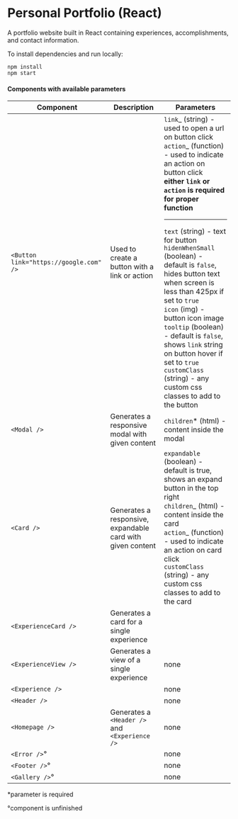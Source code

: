 # Personal Portfolio (React)

A portfolio website built in React containing experiences, accomplishments, and contact information.

To install dependencies and run locally:

```
npm install
npm start
```

#### Components with available parameters

| Component                              | Description                                                | Parameters                                                                                                                                                                                                                                                                                                                                                                                                                                                                                                                                                                                |
| -------------------------------------- | ---------------------------------------------------------- | ----------------------------------------------------------------------------------------------------------------------------------------------------------------------------------------------------------------------------------------------------------------------------------------------------------------------------------------------------------------------------------------------------------------------------------------------------------------------------------------------------------------------------------------------------------------------------------------- |
| `<Button link="https://google.com" />` | Used to create a button with a link or action              | `link`_ (string) - used to open a url on button click <br> `action`_ (function) - used to indicate an action on button click <br> <b>either `link` or `action` is required for proper function</b> <br><hr> `text` (string) - text for button <br> `hidenWhenSmall` (boolean) - default is `false`, hides button text when screen is less than 425px if set to `true` <br> `icon` (img) - button icon image <br> `tooltip` (boolean) - default is `false`, shows `link` string on button hover if set to `true` <br> `customClass` (string) - any custom css classes to add to the button |
| `<Modal />`                            | Generates a responsive modal with given content            | `children`\* (html) - content inside the modal                                                                                                                                                                                                                                                                                                                                                                                                                                                                                                                                            |
| `<Card />`                             | Generates a responsive, expandable card with given content | `expandable` (boolean) - default is true, shows an expand button in the top right <br> `children`_ (html) - content inside the card <br> `action`_ (function) - used to indicate an action on card click <br> `customClass` (string) - any custom css classes to add to the card                                                                                                                                                                                                                                                                                                          |
| `<ExperienceCard />`                   | Generates a card for a single experience                   |                                                                                                                                                                                                                                                                                                                                                                                                                                                                                                                                                                                           |
| `<ExperienceView />`                   | Generates a view of a single experience                    | none                                                                                                                                                                                                                                                                                                                                                                                                                                                                                                                                                                                      |
| `<Experience />`                       |                                                            | none                                                                                                                                                                                                                                                                                                                                                                                                                                                                                                                                                                                      |
| `<Header />`                           |                                                            | none                                                                                                                                                                                                                                                                                                                                                                                                                                                                                                                                                                                      |
| `<Homepage />`                         | Generates a `<Header />` and `<Experience />`              | none                                                                                                                                                                                                                                                                                                                                                                                                                                                                                                                                                                                      |
| `<Error />`&#176;                      |                                                            | none                                                                                                                                                                                                                                                                                                                                                                                                                                                                                                                                                                                      |
| `<Footer />`&#176;                     |                                                            | none                                                                                                                                                                                                                                                                                                                                                                                                                                                                                                                                                                                      |
| `<Gallery />`&#176;                    |                                                            | none                                                                                                                                                                                                                                                                                                                                                                                                                                                                                                                                                                                      |

\*parameter is required

&#176;component is unfinished
